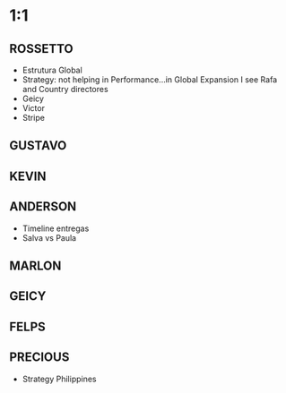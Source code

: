 
# 1:1

## ROSSETTO
- Estrutura Global
- Strategy: not helping in Performance...in Global Expansion I see Rafa and Country directores
- Geicy
- Victor
- Stripe

## GUSTAVO

## KEVIN  

## ANDERSON
- Timeline entregas
- Salva vs Paula

## MARLON

## GEICY  

## FELPS

## PRECIOUS
- Strategy Philippines


